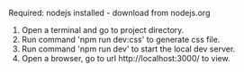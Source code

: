 Required: nodejs installed - download from nodejs.org

1. Open a terminal and go to project directory.
2. Run command 'npm run dev:css' to generate css file.
3. Run command 'npm run dev' to start the local dev server.
4. Open a browser, go to url http://localhost:3000/ to view.
